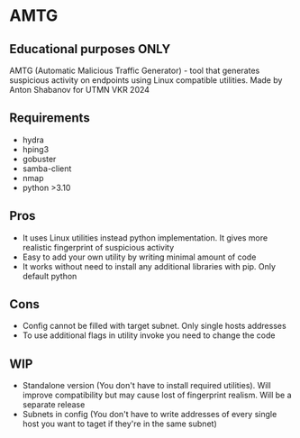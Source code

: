 # AMTG
## Educational purposes ONLY
AMTG (Automatic Malicious Traffic Generator) - tool that generates suspicious activity on endpoints using Linux compatible utilities. Made by Anton Shabanov for UTMN VKR 2024
## Requirements
- hydra
- hping3
- gobuster
- samba-client
- nmap
- python >3.10
## Pros
- It uses Linux utilities instead python implementation. It gives more realistic fingerprint of suspicious activity
- Easy to add your own utility by writing minimal amount of code
- It works without need to install any additional libraries with pip. Only default python
## Cons
- Config cannot be filled with target subnet. Only single hosts addresses
- To use additional flags in utility invoke you need to change the code
## WIP
- Standalone version (You don't have to install required utilities). Will improve compatibility but may cause lost of fingerprint realism. Will be a separate release
- Subnets in config (You don't have to write addresses of every single host you want to taget if they're in the same subnet)
   
